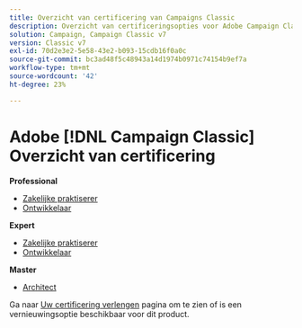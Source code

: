 ```yaml
---
title: Overzicht van certificering van Campaigns Classic
description: Overzicht van certificeringsopties voor Adobe Campaign Classic
solution: Campaign, Campaign Classic v7
version: Classic v7
exl-id: 70d2e3e2-5e58-43e2-b093-15cdb16f0a0c
source-git-commit: bc3ad48f5c48943a14d1974b0971c74154b9ef7a
workflow-type: tm+mt
source-wordcount: '42'
ht-degree: 23%

---
```


# Adobe [!DNL Campaign Classic] Overzicht van certificering

**Professional**

* [Zakelijke praktiserer](/help/certifications/acc/acc-p-business.md) <!--AD0-E329-->
* [Ontwikkelaar](/help/certifications/acc/acc-p-developer.md) <!--AD0-E331-->

**Expert**

* [Zakelijke praktiserer](/help/certifications/acc/acc-e-business.md) <!--AD0-E327-->
* [Ontwikkelaar](/help/certifications/acc/acc-e-developer.md) <!--AD0-E330-->

**Master**

* [Architect](/help/certifications/acc/acc-m-developer.md) <!--AD0-E328-->

Ga naar [Uw certificering verlengen](/help/certifications/renew.md) pagina om te zien of is een vernieuwingsoptie beschikbaar voor dit product.
